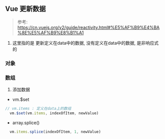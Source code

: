 
## Vue 更新数据
> 参考: https://cn.vuejs.org/v2/guide/reactivity.html#%E5%AF%B9%E4%BA%8E%E5%AF%B9%E8%B1%A1

1. 这里指的是 更新定义在data中的数据, 没有定义在data中的数据, 是非响应式的

### 对象

### 数组
1. 添加数据
+ vm.$set
```js
// vm.items : 定义在data上的数组
  vm.$set(vm.items, indexOfItem, newValue)

```

+ array.splice()
```js
  vm.items.splice(indexOfItem, 1, newValue)
```